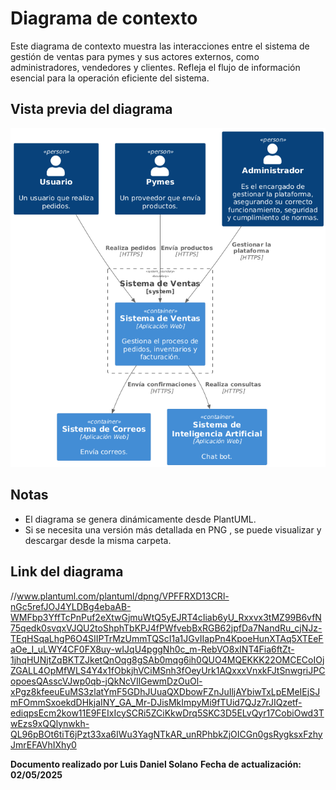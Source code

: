 # Diagrama de contexto

Este diagrama de contexto muestra las interacciones entre el sistema de gestión de ventas para pymes y sus actores externos, como administradores, vendedores y clientes. Refleja el flujo de información esencial para la operación eficiente del sistema.

## Vista previa del diagrama

![Diagrama](diagrama-contexto.png)

## Notas

- El diagrama se genera dinámicamente desde PlantUML.
- Si se necesita una versión más detallada en PNG , se puede visualizar y descargar desde la misma carpeta. 

## Link del diagrama 

//www.plantuml.com/plantuml/dpng/VPFFRXD13CRl-nGc5refJOJ4YLDBg4ebaAB-WMFbp3YffTcPnPuf2eXtwGjmuWtQ5yEJRT4cIiab6yU_Rxxvx3tMZ99B6vfN75qedk0svqxVJQU2toShphTbKPJ4fPWfvebBxRGB62jpfDa7NandRu_cjNJz-TEqHSqaLhgP6O4SIIPTrMzUmmTQScI1a1JGvIIapPn4KpoeHunXTAq5XTEeFaOe_I_uLWY4CF0FX8uy-wIJqU4pggNh0c_m-RebVO8xINT4Fia6ftZt-1jhqHUNjtZqBKTZJketQnOqg8gSAb0mqg6ih0QUO4MQEKKK22OMCECoIOjZGALL4OpMfWLS4Y4x1fObkjhVCiMSnh3fOeyUrk1AQxxxVnxkFJtSnwgriJPCopoesQAsscVJwp0qb-jQkNcVIlGewmDzOuOl-xPgz8kfeeuEuMS3zlatYmF5GDhJUuaQXDbowFZnJuIljAYbiwTxLpEMeIEjSJmFOmmSxoekdDHkjaINY_GA_Mr-DJisMkImpyMi9fTUid7QJz7rJIQzetf-ediqpsEcm2kow11E9FEIxIcySCRi5ZCiKkwDrq5SKC3D5ELvQyr17CobiOwd3TwEzs9xQQlynwkh-QL96pBOt6tiT6jPzt33xa6IWu3YagNTkAR_unRPhbkZjOICGn0gsRygksxFzhyJmrEFAVhIXhy0

**Documento realizado por Luis Daniel Solano**
**Fecha de actualización: 02/05/2025**